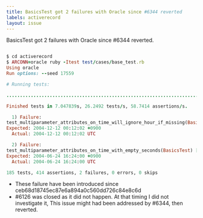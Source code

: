 ```yaml
---
title: BasicsTest got 2 failures with Oracle since #6344 reverted
labels: activerecord
layout: issue
---
```


BasicsTest got 2 failures with Oracle since #6344 reverted.

``` ruby

$ cd activerecord
$ ARCONN=oracle ruby -Itest test/cases/base_test.rb
Using oracle
Run options: --seed 17559

# Running tests:

...........................................................................................................F.F...........................................................................

Finished tests in 7.047839s, 26.2492 tests/s, 58.7414 assertions/s.

  1) Failure:
test_multiparameter_attributes_on_time_will_ignore_hour_if_missing(BasicsTest) [test/cases/base_test.rb:755]:
Expected: 2004-12-12 00:12:02 +0900
  Actual: 2004-12-12 00:12:02 UTC

  2) Failure:
test_multiparameter_attributes_on_time_with_empty_seconds(BasicsTest) [test/cases/base_test.rb:882]:
Expected: 2004-06-24 16:24:00 +0900
  Actual: 2004-06-24 16:24:00 UTC

185 tests, 414 assertions, 2 failures, 0 errors, 0 skips
```
- These failure have been introduced since ceb68d18745ec87e6a894a0c560dd726c84e8c6d
- #6126 was closed as it did not happen. At that timing I did not investigate it, This issue might had been addressed by #6344, then reverted.

